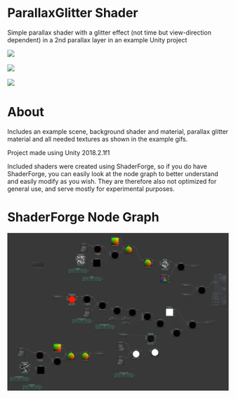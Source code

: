 # ParallaxGlitter Shader

Simple parallax shader with a glitter effect (not time but view-direction dependent) in a 2nd parallax layer in an example Unity project

![](Gitpage/ParallaxGlitter_Cube.gif)

![](Gitpage/ParallaxGlitter_Icos.gif)

![](Gitpage/ParallaxGlitter_6Cone.gif)

# About

Includes an example scene, background shader and material, parallax glitter material and all needed textures as shown in the example gifs.

Project made using Unity 2018.2.1f1

Included shaders were created using ShaderForge, so if you do have ShaderForge, you can easily look at the node graph to better understand and easily modify as you wish. They are therefore also not optimized for general use, and serve mostly for experimental purposes.

# ShaderForge Node Graph

![](Gitpage/ShaderForgeNodeGraph.png)
